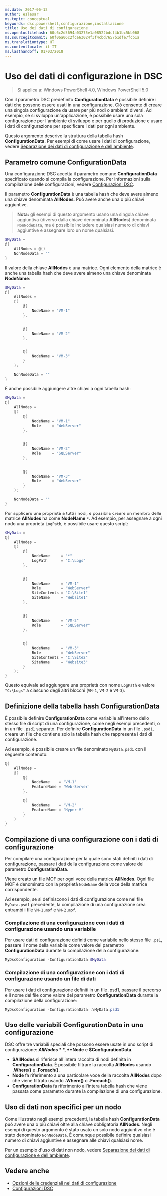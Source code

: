 ```yaml
---
ms.date: 2017-06-12
author: eslesar
ms.topic: conceptual
keywords: dsc,powershell,configurazione,installazione
title: Uso dei dati di configurazione
ms.openlocfilehash: 60c6c2d5694a03275e1a08522bdcf4b1bc5bb068
ms.sourcegitcommit: 60f06a06c2fce63024f3f4cbd7657b1dfe7fcb1a
ms.translationtype: HT
ms.contentlocale: it-IT
ms.lasthandoff: 01/03/2018
---
```

# <a name="using-configuration-data-in-dsc"></a>Uso dei dati di configurazione in DSC

>Si applica a: Windows PowerShell 4.0, Windows PowerShell 5.0

Con il parametro DSC predefinito **ConfigurationData** è possibile definire i dati che possono essere usati in una configurazione. Ciò consente di creare una singola configurazione da usare per più nodi o ambienti diversi. Ad esempio, se si sviluppa un'applicazione, è possibile usare una sola configurazione per l'ambiente di sviluppo e per quello di produzione e usare i dati di configurazione per specificare i dati per ogni ambiente.

Questo argomento descrive la struttura della tabella hash **ConfigurationData**. Per esempi di come usare i dati di configurazione, vedere [Separazione dei dati di configurazione e dell'ambiente](separatingEnvData.md).

## <a name="the-configurationdata-common-parameter"></a>Parametro comune ConfigurationData

Una configurazione DSC accetta il parametro comune **ConfigurationData** specificato quando si compila la configurazione. Per informazioni sulla compilazione delle configurazioni, vedere [Configurazioni DSC](configurations.md).

Il parametro **ConfigurationData** è una tabella hash che deve avere almeno una chiave denominata **AllNodes**. Può avere anche una o più chiavi aggiuntive.

>**Nota:** gli esempi di questo argomento usano una singola chiave aggiuntiva (diverso dalla chiave denominata **AllNodes**) denominata `NonNodeData`, ma è possibile includere qualsiasi numero di chiavi aggiuntive e assegnare loro un nome qualsiasi.

```powershell
$MyData = 
@{
    AllNodes = @()
    NonNodeData = ""   
}
```

Il valore della chiave **AllNodes** è una matrice. Ogni elemento della matrice è anche una tabella hash che deve avere almeno una chiave denominata **NodeName**:

```powershell
$MyData = 
@{
    AllNodes = 
    @(
        @{
            NodeName = "VM-1"
        },

 
        @{
            NodeName = "VM-2"
        },

 
        @{
            NodeName = "VM-3"
        }
    );

    NonNodeData = ""   
}
```

È anche possibile aggiungere altre chiavi a ogni tabella hash:

```powershell
$MyData = 
@{
    AllNodes = 
    @(
        @{
            NodeName = "VM-1"
            Role     = "WebServer"
        },

 
        @{
            NodeName = "VM-2"
            Role     = "SQLServer"
        },

 
        @{
            NodeName = "VM-3"
            Role     = "WebServer"
        }
    );

    NonNodeData = ""   
}
```

Per applicare una proprietà a tutti i nodi, è possibile creare un membro della matrice **AllNodes** ha come **NodeName** `*`. Ad esempio, per assegnare a ogni nodo una proprietà `LogPath`, è possibile usare questo script:

```powershell
$MyData = 
@{
    AllNodes = 
    @(
        @{
            NodeName     = "*"
            LogPath      = "C:\Logs"
        },

 
        @{
            NodeName     = "VM-1"
            Role         = "WebServer"
            SiteContents = "C:\Site1"
            SiteName     = "Website1"
        },

 
        @{
            NodeName     = "VM-2"
            Role         = "SQLServer"
        },

 
        @{
            NodeName     = "VM-3"
            Role         = "WebServer"
            SiteContents = "C:\Site2"
            SiteName     = "Website3"
        }
    );
}
```

Questo equivale ad aggiungere una proprietà con nome `LogPath` e valore `"C:\Logs"` a ciascuno degli altri blocchi (`VM-1`, `VM-2` e `VM-3`).

## <a name="defining-the-configurationdata-hashtable"></a>Definizione della tabella hash ConfigurationData

È possibile definire **ConfigurationData** come variabile all'interno dello stesso file di script di una configurazione, come negli esempi precedenti, o in un file `.psd1` separato. Per definire **ConfigurationData** in un file `.psd1`, creare un file che contiene solo la tabella hash che rappresenta i dati di configurazione.

Ad esempio, è possibile creare un file denominato `MyData.psd1` con il seguente contenuto:

```powershell
@{
    AllNodes =
    @(
        @{
            NodeName    = 'VM-1'
            FeatureName = 'Web-Server'
        },

        @{
            NodeName    = 'VM-2'
            FeatureName = 'Hyper-V'
        }
    )
}
```

## <a name="compiling-a-configuration-with-configuration-data"></a>Compilazione di una configurazione con i dati di configurazione

Per compilare una configurazione per la quale sono stati definiti i dati di configurazione, passare i dati della configurazione come valore del parametro **ConfigurationData**.

Viene creato un file MOF per ogni voce della matrice **AllNodes**.
Ogni file MOF è denominato con la proprietà `NodeName` della voce della matrice corrispondente.

Ad esempio, se si definiscono i dati di configurazione come nel file `MyData.psd1` precedente, la compilazione di una configurazione crea entrambi i file `VM-1.mof` e `VM-2.mof`.

### <a name="compiling-a-configuration-with-configuration-data-using-a-variable"></a>Compilazione di una configurazione con i dati di configurazione usando una variabile

Per usare dati di configurazione definiti come variabile nello stesso file `.ps1`, passare il nome della variabile come valore del parametro **ConfigurationData** durante la compilazione della configurazione:

```powershell
MyDscConfiguration -ConfigurationData $MyData
```

### <a name="compiling-a-configuration-with-configuration-data-using-a-data-file"></a>Compilazione di una configurazione con i dati di configurazione usando un file di dati

Per usare i dati di configurazione definiti in un file .psd1, passare il percorso e il nome del file come valore del parametro **ConfigurationData** durante la compilazione della configurazione:

```powershell
MyDscConfiguration -ConfigurationData .\MyData.psd1
```

## <a name="using-configurationdata-variables-in-a-configuration"></a>Uso delle variabili ConfigurationData in una configurazione

DSC offre tre variabili speciali che possono essere usate in uno script di configurazione: **$AllNodes**, **$Node** e **$ConfigurationData**.

- **$AllNodes** si riferisce all'intera raccolta di nodi definita in **ConfigurationData**. È possibile filtrare la raccolta **AllNodes** usando **.Where()** e **.Foreach()**.
- **Node** fa riferimento a una particolare voce della raccolta **AllNodes** dopo che viene filtrato usando **.Where()** o **.Foreach()**.
- **ConfigurationData** fa riferimento all'intera tabella hash che viene passata come parametro durante la compilazione di una configurazione.

## <a name="using-non-node-data"></a>Uso di dati non specifici per un nodo

Come illustrato negli esempi precedenti, la tabella hash **ConfigurationData** può avere una o più chiavi oltre alla chiave obbligatoria **AllNodes**.
Negli esempi di questo argomento è stato usato un solo nodo aggiuntivo che è stato denominato `NonNodeData`. È comunque possibile definire qualsiasi numero di chiavi aggiuntive e assegnare alle chiavi qualsiasi nome.

Per un esempio d'uso di dati non nodo, vedere [Separazione dei dati di configurazione e dell'ambiente](separatingEnvData.md).

## <a name="see-also"></a>Vedere anche
- [Opzioni delle credenziali nei dati di configurazione](configDataCredentials.md)
- [Configurazioni DSC](configurations.md)

